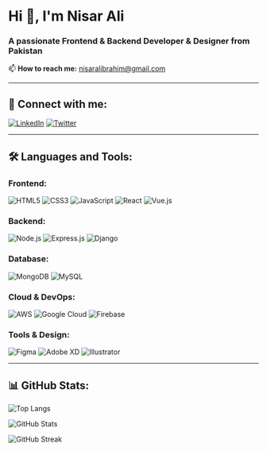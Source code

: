   <h1>Hi 👋, I'm <span id="animated-name">Nisar Ali</span></h1>
  <h3>A passionate Frontend & Backend Developer & Designer from Pakistan</h3>

  📫 <strong>How to reach me:</strong> nisaralibrahim@gmail.com
</div>

---

## 🚀 Connect with me:
[![LinkedIn](https://img.shields.io/badge/LinkedIn-0077B5?style=for-the-badge&logo=linkedin&logoColor=white)](https://linkedin.com/in/nisarali)
[![Twitter](https://img.shields.io/badge/Twitter-1DA1F2?style=for-the-badge&logo=twitter&logoColor=white)](https://twitter.com/nisarali)

---

## 🛠 Languages and Tools:

### Frontend:
![HTML5](https://img.shields.io/badge/-HTML5-E34F26?style=for-the-badge&logo=html5&logoColor=white)
![CSS3](https://img.shields.io/badge/-CSS3-1572B6?style=for-the-badge&logo=css3)
![JavaScript](https://img.shields.io/badge/-JavaScript-F7DF1E?style=for-the-badge&logo=javascript&logoColor=black)
![React](https://img.shields.io/badge/-React-61DAFB?style=for-the-badge&logo=react&logoColor=black)
![Vue.js](https://img.shields.io/badge/-Vue.js-4FC08D?style=for-the-badge&logo=vue.js&logoColor=white)

### Backend:
![Node.js](https://img.shields.io/badge/-Node.js-339933?style=for-the-badge&logo=node.js&logoColor=white)
![Express.js](https://img.shields.io/badge/-Express.js-000000?style=for-the-badge&logo=express&logoColor=white)
![Django](https://img.shields.io/badge/-Django-092E20?style=for-the-badge&logo=django&logoColor=white)

### Database:
![MongoDB](https://img.shields.io/badge/-MongoDB-47A248?style=for-the-badge&logo=mongodb&logoColor=white)
![MySQL](https://img.shields.io/badge/-MySQL-4479A1?style=for-the-badge&logo=mysql&logoColor=white)

### Cloud & DevOps:
![AWS](https://img.shields.io/badge/-AWS-232F3E?style=for-the-badge&logo=amazon-aws)
![Google Cloud](https://img.shields.io/badge/-GoogleCloud-4285F4?style=for-the-badge&logo=google-cloud&logoColor=white)
![Firebase](https://img.shields.io/badge/-Firebase-FFCA28?style=for-the-badge&logo=firebase)

### Tools & Design:
![Figma](https://img.shields.io/badge/-Figma-F24E1E?style=for-the-badge&logo=figma&logoColor=white)
![Adobe XD](https://img.shields.io/badge/-AdobeXD-FF61F6?style=for-the-badge&logo=adobe-xd&logoColor=white)
![Illustrator](https://img.shields.io/badge/-Illustrator-FF9A00?style=for-the-badge&logo=adobe-illustrator&logoColor=white)

---

## 📊 GitHub Stats:
![Top Langs](https://github-readme-stats.vercel.app/api/top-langs/?username=sajelanisar&layout=compact&theme=radical)

![GitHub Stats](https://github-readme-stats.vercel.app/api?username=sajelanisar&show_icons=true&theme=radical)

![GitHub Streak](https://github-readme-streak-stats.herokuapp.com/?user=sajelanisar&theme=radical)
